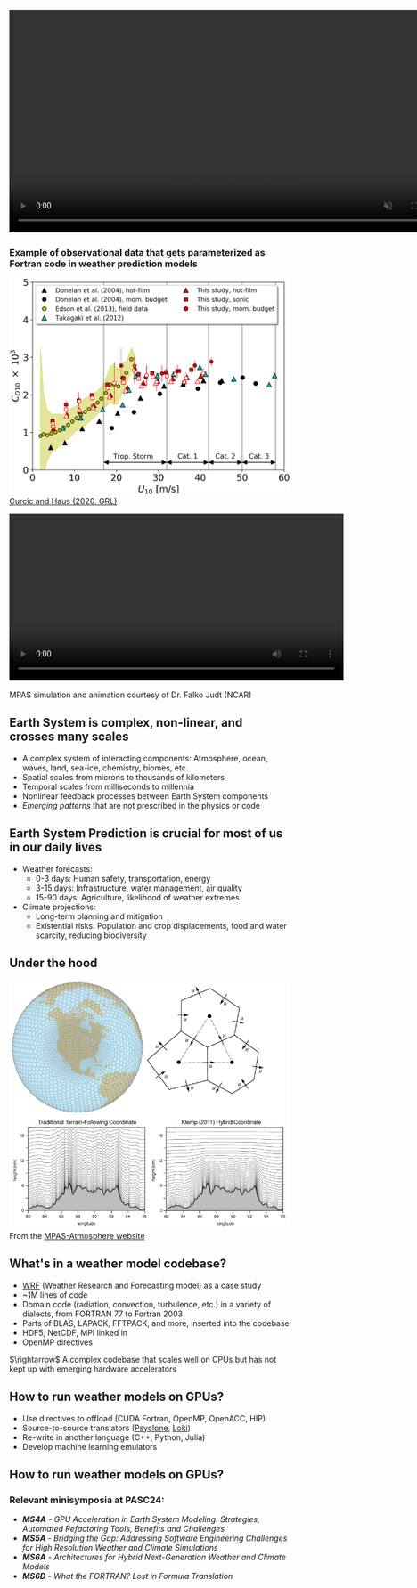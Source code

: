 <section>

<video
  width=800
  controls
  autoplay
  loop
  muted
  src="assets/sustain.mp4"
  type="video/mp4">
</video>
</section>


<section>

### Example of observational data that gets parameterized as Fortran code in weather prediction models

<img class="stretch" src="assets/Curcic_Haus_2020_GRL_fig02.jpg">

<div class="reference"><a href="https://doi.org/10.1029/2020GL087647">Curcic and Haus (2020, GRL)</a></div>
</section>

<section>

<video
  width=600
  controls
  autoplay
  loop
  src="assets/mpas_clouds_dyamond_judt.mp4"
  type="video/mp4">
</video>

<div class="fragment reference">MPAS simulation and animation courtesy of Dr. Falko Judt (NCAR)</it>
</section>

<!--
<section>

<video
  width=800
  controls
  autoplay
  loop
  src="assets/mpas_olr_t2m_judt.mp4"
  type="video/mp4">
</video>

<div class="reference">
MPAS simulation and animation courtesy of Dr. Falko Judt (NCAR)
</div>
</section>
-->

<section>

## Earth System is complex, non-linear, and crosses many scales

* A complex system of interacting components: Atmosphere, ocean, waves, land, sea-ice, chemistry, biomes, etc.
* Spatial scales from microns to thousands of kilometers
* Temporal scales from milliseconds to millennia
* Nonlinear feedback processes between Earth System components
* _Emerging patterns_ that are not prescribed in the physics or code
</section>


<section>

## Earth System Prediction is crucial for most of us in our daily lives

* Weather forecasts:
  - 0-3 days: Human safety, transportation, energy
  - 3-15 days: Infrastructure, water management, air quality
  - 15-90 days: Agriculture, likelihood of weather extremes
* Climate projections:
  - Long-term planning and mitigation
  - Existential risks: Population and crop displacements, food and water scarcity, reducing biodiversity
</section>


<section>

## Under the hood

<img class="stretch" src="assets/mpas_mesh_4panel.png">

<div class="reference">From the <a href="https://mpas-dev.github.io/atmosphere/atmosphere.html">MPAS-Atmosphere website</a></div>
</section>


<section>

## What's in a weather model codebase?

* [WRF](https://github.com/wrf-model/wrf) (Weather Research and Forecasting model) as a case study
* ~1M lines of code
* Domain code (radiation, convection, turbulence, etc.) in a variety of dialects,
  from FORTRAN 77 to Fortran 2003
* Parts of BLAS, LAPACK, FFTPACK, and more, inserted into the codebase
* HDF5, NetCDF, MPI linked in
* OpenMP directives

<p class="fragment">
$\rightarrow$ A complex codebase that scales well on CPUs but has not kept up with emerging hardware accelerators
</p>
</section>


<section>

## How to run weather models on GPUs?

* Use directives to offload (CUDA Fortran, OpenMP, OpenACC, HIP)
* Source-to-source translators ([Psyclone](https://github.com/stfc/PSyclone), [Loki](https://github.com/ecmwf-ifs/loki))
* Re-write in another language (C++, Python, Julia)
* Develop machine learning emulators
</section>


<section>

##  How to run weather models on GPUs?
###  Relevant minisymposia at PASC24:

* _**MS4A** - GPU Acceleration in Earth System Modeling: Strategies, Automated Refactoring Tools, Benefits and Challenges_
* _**MS5A** - Bridging the Gap: Addressing Software Engineering Challenges for High Resolution Weather and Climate Simulations_
* _**MS6A** - Architectures for Hybrid Next-Generation Weather and Climate Models_
* _**MS6D** - What the FORTRAN? Lost in Formula Translation_
</section>


<!--
<section>

## Migration efforts in other languages

* C++: e.g. [HOMME](https://climatemodeling.science.energy.gov/projects/sensitivity-atmospheric-parametric-formulations-regional-mesh-refinement-global-climate), [OMEGA](https://e3sm.org/omega-future-e3sm-model/) (DOE)
* Julia: e.g. [CliMA](https://clima.caltech.edu/) (Climate Modeling Alliance)
* Python: e.g. [Veros](https://github.com/team-ocean/veros) (ocean model written in Jax)
* DSL: [GT4py](https://github.com/GridTools/gt4py) JIT generating optimized code for several backends

<p class="fragment">
$\rightarrow$ Very difficult and expensive task: ~100 person-years to create a production-grade system.
</p>
</section>

<section>

## But the cost of it!
### Quick napkin calculation based on PASC24 talks so far

* 3-5 FTEs * 3-5 project years = 9-25 person-years
* $150-200k/person-year = 1.35-5M for a GPU-porting project
* Up to 10x that for an implementation from scratch in a new language
* And this calculation doesn't even include any HPC cost.
* More than a dozen such porting or migration projects
* Cumulative cost so far? $\mathcal{O}($100M)$?

<p class="fragment">
$\rightarrow$ Can we put some of that money toward a high-quality, open-source, optimizing Fortran compilers?
</p>
</section>
-->
